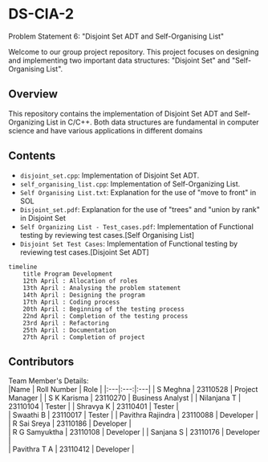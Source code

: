 # DS-CIA-2
Problem Statement 6: "Disjoint Set ADT and Self-Organising List"

Welcome to our group project repository. This project focuses on designing and implementing two important data structures: "Disjoint Set" and "Self-Organising List".

## Overview
This repository contains the implementation of Disjoint Set ADT and Self-Organizing List in C/C++. Both data structures are fundamental in computer science and have various applications in different domains

## Contents

- `disjoint_set.cpp`: Implementation of Disjoint Set ADT.
- `self_organising_list.cpp`: Implementation of Self-Organizing List.
- `Self Organising List.txt`: Explanation for the use of "move to front" in SOL
- `Disjoint_set.pdf`: Explanation for the use of "trees" and "union by rank" in Disjoint Set
- `Self Organizing List - Test_cases.pdf`: Implementation of Functional testing by reviewing test cases.[Self Organising List]
- `Disjoint Set Test Cases`: Implementation of Functional testing by reviewing test cases.[Disjoint Set ADT]
  
```mermaid
timeline
    title Program Development
    12th April : Allocation of roles
    13th April : Analysing the problem statement
    14th April : Designing the program
    17th April : Coding process
    20th April : Beginning of the testing process
    22nd April : Completion of the testing process
    23rd April : Refactoring
    25th April : Documentation
    27th April : Completion of project
```

## Contributors
Team Member's Details: \
|Name | Roll Number | Role |
|:---|:---:|:---|
| S Meghna | 23110528 | Project Manager |
| S K Karisma | 23110270 | Business Analyst | 
| Nilanjana T | 23110104 | Tester | 
| Shravya K | 23110401 | Tester |  
| Swaathi B  | 23110017 | Tester |
| Pavithra Rajindra | 23110088 | Developer | 
| R Sai Sreya | 23110186 | Developer |  
| R G Samyuktha | 23110108 | Developer |
| Sanjana S | 23110176 | Developer |  
| Pavithra T A | 23110412 | Developer |


